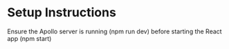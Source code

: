 # Setup Instructions

Ensure the Apollo server is running (npm run dev) before starting the React app (npm start)
